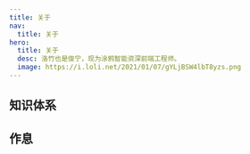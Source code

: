 ```yaml
---
title: 关于
nav:
  title: 关于
hero:
  title: 关于
  desc: 洛竹也是俊宁，现为涂鸦智能资深前端工程师。
  image: https://i.loli.net/2021/01/07/gYLjBSW4lbT8yzs.png
---
```


## 知识体系

<!-- TODO -->

## 作息

<XMind id="VLPXw9"/>

